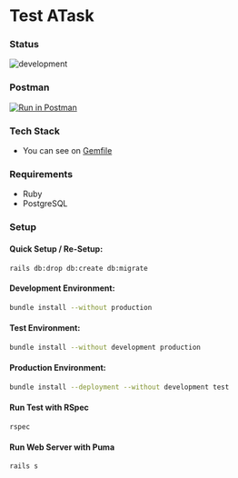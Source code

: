 # Test ATask


### Status
![development](https://github.com/SunDi3yansyah/atask/actions/workflows/workflow.yml/badge.svg?branch=development)


### Postman
[![Run in Postman](https://run.pstmn.io/button.svg)](https://documenter.getpostman.com/view/920672/2s9YXfc4GF)


### Tech Stack

- You can see on [Gemfile](Gemfile)


### Requirements

- Ruby
- PostgreSQL


### Setup

#### Quick Setup / Re-Setup:
```
rails db:drop db:create db:migrate
```

#### Development Environment:
```bash
bundle install --without production
```

#### Test Environment:
```bash
bundle install --without development production
```

#### Production Environment:
```bash
bundle install --deployment --without development test
```

#### Run Test with RSpec
```
rspec
```

#### Run Web Server with Puma
```
rails s
```
